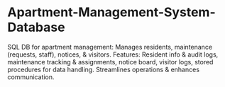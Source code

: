# Apartment-Management-System-Database
SQL DB for apartment management: Manages residents, maintenance (requests, staff), notices, &amp; visitors. Features: Resident info &amp; audit logs, maintenance tracking &amp; assignments, notice board, visitor logs, stored procedures for data handling. Streamlines operations &amp; enhances communication.
